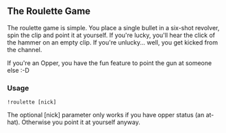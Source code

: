 ## The Roulette Game

The roulette game is simple. You place a single bullet in a six-shot revolver, spin the clip and point it at yourself. If you're lucky, you'll hear the click of the hammer on an empty clip. If you're unlucky... well, you get kicked from the channel.

If you're an Opper, you have the fun feature to point the gun at someone else :-D

### Usage

    !roulette [nick]

The optional \[nick\] parameter only works if you have opper status (an at-hat). Otherwise you point it at yourself anyway.
